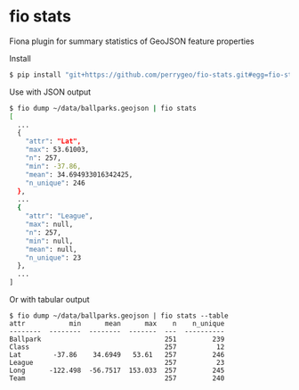 # fio stats

Fiona plugin for summary statistics of GeoJSON feature properties

Install
```bash
$ pip install "git+https://github.com/perrygeo/fio-stats.git#egg=fio-stats"
```

Use with JSON output
```bash
$ fio dump ~/data/ballparks.geojson | fio stats
[
  ...
  {
    "attr": "Lat",
    "max": 53.61003,
    "n": 257,
    "min": -37.86,
    "mean": 34.694933016342425,
    "n_unique": 246
  },
  ...
  {
    "attr": "League",
    "max": null,
    "n": 257,
    "min": null,
    "mean": null,
    "n_unique": 23
  },
  ...
]
```

Or with tabular output
```
$ fio dump ~/data/ballparks.geojson | fio stats --table
attr           min      mean      max    n    n_unique
--------  --------  --------  -------  ---  ----------
Ballpark                               251         239
Class                                  257          12
Lat        -37.86    34.6949   53.61   257         246
League                                 257          23
Long      -122.498  -56.7517  153.033  257         245
Team                                   257         240
```

